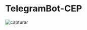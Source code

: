 # TelegramBot-CEP

![capturar](https://user-images.githubusercontent.com/22857860/46920958-d42f9900-cfcb-11e8-994c-2add59422ecf.PNG)
